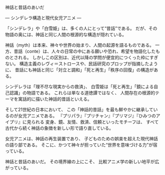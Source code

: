 神話と昔話のあいだ

― シンデレラ構造と現代女児アニメ ―

「シンデレラ」や「白雪姫」は、多くの人にとって“昔話”である。
だが、その物語の奥には、神話と同じ人間の根源的な構造が隠れている。

神話（myth）は本来、神々や世界の始まり、人間の起源を語るものである。
一方、昔話（conte）は、人々の日常の中にある願いや恐れ、希望を物語化したものとされる。
しかしこの区別は、近代以降の学問が便宜的につくった枠にすぎない。
構造主義のレヴィ＝ストロースや、民話研究のプロップが指摘したように、
昔話にも神話と同じ「対立と調和」「死と再生」「秩序の回復」の構造がある。

シンデレラは「理不尽な現実からの救済」、
白雪姫は「死と再生」「鏡による自己認識」の物語である。
これらは単なる道徳譚ではなく、
人間存在の根源的テーマを寓話的に描いた神話的昔話といえる。

そして21世紀の日本において、
この「神話的昔話」を最も鮮やかに継承しているのが女児アニメである。
『プリパラ』『プリチャン』『プリマジ』『ひみつのアイプリ』に見られる
変身、鏡、友情、救済、信頼といったモチーフは、
すべて古代から続く神話の象徴を新しい形で語り直している。

女児アニメは、神話の再生装置であり、
子どものための娯楽を超えた現代神話の語り部である。
そこに、かつて神々が担っていた“世界を意味づける力”が宿っている。

神話と昔話のあいだ。
その境界線の上にこそ、
比較アニメ学の新しい地平が広がっている。
